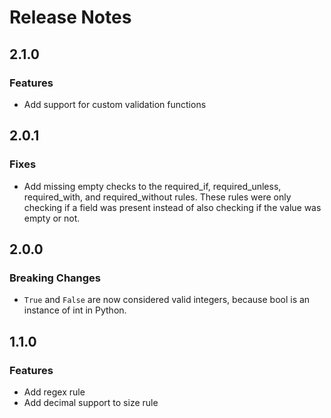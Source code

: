 # Release Notes

## 2.1.0
### Features
- Add support for custom validation functions

## 2.0.1
### Fixes
- Add missing empty checks to the required_if, required_unless, required_with, and required_without rules. These rules were only checking if a field was present instead of also checking if the value was empty or not.

## 2.0.0
### Breaking Changes
- `True` and `False` are now considered valid integers, because bool is an instance of int in Python.

## 1.1.0
### Features
- Add regex rule
- Add decimal support to size rule